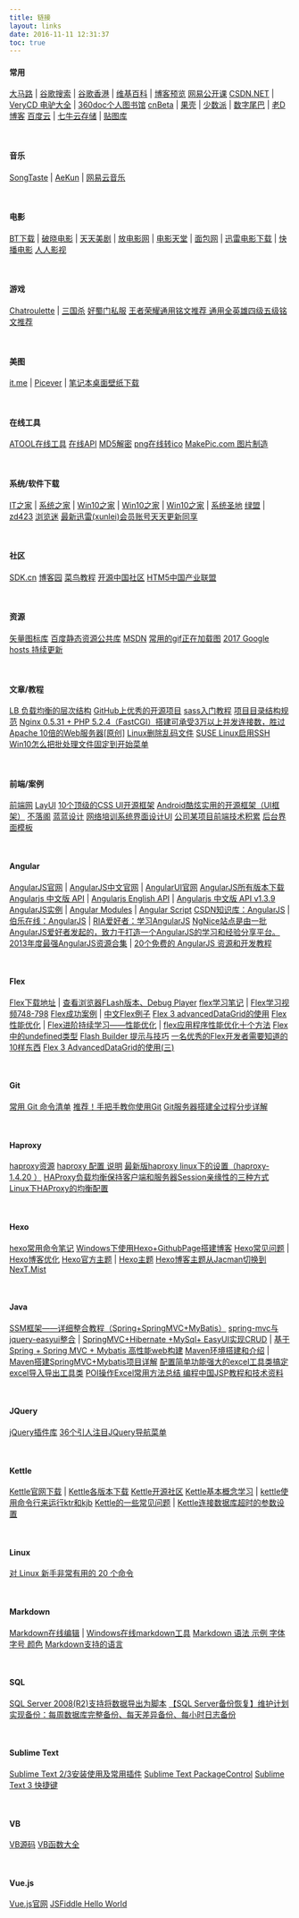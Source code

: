 ```yaml
---
title: 链接
layout: links
date: 2016-11-11 12:31:37
toc: true
---
```


#### 常用
[大马路](https://dama.lu/)                                    |  [谷歌搜索](https://www.google.com/ncr)                                                              |  [谷歌香港](https://www.google.com.hk/ncr)                                                              |  [维基百科](https://www.wikipedia.org/)                                                              |  [博客预览](http://localhost:4000)
[网易公开课](https://open.163.com/)
[CSDN.NET](http://www.csdn.net/)                              |  [VeryCD 电驴大全](http://www.verycd.com/)                                                              |  [360doc个人图书馆](http://www.360doc.com/)
[cnBeta](http://www.cnbeta.com/)                              |  [果壳](http://www.guokr.com/)                                                              |  [少数派](https://sspai.com/)                                                              |  [数字尾巴](http://www.dgtle.com/)                                                              |  [老D博客](https://laod.cn/)
[百度云](https://pan.baidu.com/)                              |  [七牛云存储](https://portal.qiniu.com/create)                                                              |  [贴图库](http://www.tietuku.com/)

&nbsp;

#### 音乐
[SongTaste](http://www.songtaste.com/)                        |  [AeKun](https://www.aekun.com/)                                                              |  [网易云音乐](http://music.163.com)

&nbsp;

#### 电影
[BT下载](http://www.qinou.cn/)                                |  [破晓电影](http://www.poxiao.com)                                                              |  [天天美剧](http://cn163.net/)                                                              |  [放电影网](http://www.fangdianying.tv/)                                                              |  [电影天堂](http://www.dy2018.com/)                                                              |  [面包网](http://www.mianbao99.com/)                                                              |  [迅雷电影下载](http://www.xlpu.cc/)                                                              |  [快播电影](http://www.bubulai.com/)
[人人影视](http://www.yyets.com/)

&nbsp;

#### 游戏
[Chatroulette](http://chatroulette.com/)                      |  [三国杀](http://web.sanguosha.com/)
[好蜀门私服](http://www.haosm.com/)
[王者荣耀通用铭文推荐 通用全英雄四级五级铭文推荐](http://news.17173.com/z/pvp/content/02122017/153037729.shtml)

&nbsp;

#### 美图
[it.me](http://www.topit.me/)                                 |  [Picever](http://www.picever.com/)                                                              |  [笔记本桌面壁纸下载](http://bbs.zol.com.cn/nbbbs/d33943.html)

&nbsp;

#### 在线工具
[ATOOL在线工具](http://www.atool.org/)
[在线API](http://tool.oschina.net/)
[MD5解密](http://www.cmd5.com/)
[png在线转ico](http://www.easyicon.net/covert/)
[MakePic.com 图片制造](http://www.makepic.com/)

&nbsp;

#### 系统/软件下载
[IT之家](https://www.ithome.com/)                             |  [系统之家](http://www.xitongzhijia.net/)                                                              |  [Win10之家](http://www.iwin10.com/)                                                              |  [Win10之家](http://www.62hx.com/)                                                              |  [Win10之家](http://www.xh52.com/)                                                              |  [系统圣地](http://www.285868.com/)
[绿盟](http://www.xdowns.com/)                                |  [zd423](http://www.zdfans.com/)
[浏览迷](http://liulanmi.com/)
[最新迅雷(xunlei)会员账号天天更新同享](http://www.win10.name/news/193.html)

&nbsp;

#### 社区
[SDK.cn](https://www.sdk.cn/)
[博客园](http://www.cnblogs.com/cmt/)
[菜鸟教程](http://www.runoob.com/)
[开源中国社区](http://www.oschina.net/)
[HTM5中国产业联盟](http://www.html5plus.org/)

&nbsp;

#### 资源
[矢量图标库](http://www.iconfont.cn/)
[百度静态资源公共库](http://cdn.code.baidu.com/)
[MSDN](http://msdn.itellyou.cn/?gytyzs=0z1zl)
[常用的gif正在加载图](http://blog.sina.com.cn/s/blog_7c28bad401016j66.html)
[2017 Google hosts 持续更新](https://laod.cn/hosts/2017-google-hosts.html)

&nbsp;

#### 文章/教程
[LB 负载均衡的层次结构](http://www.cnblogs.com/mindwind/p/5339657.html)
[GitHub上优秀的开源项目](http://blog.csdn.net/ren1027538427/article/details/52450294)
[sass入门教程](http://www.w3cplus.com/sassguide/)
[项目目录结构规范](https://segmentfault.com/a/1190000002471120)
[Nginx 0.5.31 + PHP 5.2.4（FastCGI）搭建可承受3万以上并发连接数，胜过Apache 10倍的Web服务器[原创]](http://zyan.cc/post/297/)
[Linux删除乱码文件](http://www.cnblogs.com/quanweiru/p/3764003.html)
[SUSE Linux启用SSH](http://tophandxing.blog.163.com/blog/static/109714820124123438513/)
[Win10怎么把批处理文件固定到开始菜单](http://www.jb51.net/os/win10/483729.html)

&nbsp;

#### 前端/案例
[前端网](http://www.qdfuns.com/)
[LayUI](https://www.layui.com/)
[10个顶级的CSS UI开源框架](http://www.codeceo.com/article/top-10-css-ui-framework.html)
[Android酷炫实用的开源框架（UI框架）](http://www.runoob.com/w3cnote/android-ui-framework.html)
[不落阁](http://www.lyblogs.cn/)
[蓝蓝设计](http://www.lanlanwork.com/)
[网络培训系统界面设计UI](http://www.th7.cn/Design/ui/201312/199261.shtml)
[公司某项目前端技术积累](http://blog.csdn.net/sunyingyuan/article/details/38237139)
[后台界面模板](http://www.mycodes.net/154/3.htm)

&nbsp;

#### Angular
[AngularJS官网](https://angularjs.org/)                       |  [AngularJS中文官网](https://angular.cn/)                                                              |  [AngularUI官网](http://angular-ui.github.io/)
[AngularJS所有版本下载](https://code.angularjs.org/)
[Angularjs 中文版 API](http://www.ngnice.com)                 |  [Angularjs English API](https://docs.angularjs.org/api)                                                              |  [Angularjs 中文版 API v1.3.9](http://www.angularjsapi.cn/#/index)
[AngularJS实例](http://showcase.ngnice.com/#/home/home)       |  [Angular Modules](http://ngmodules.org/)                                                              |  [Angular Script](http://angularscript.com/)
[CSDN知识库：AngularJS](http://lib.csdn.net/base/23)          |  [伯乐在线：AngularJS](http://blog.jobbole.com/tag/angularjs/)                                                              |  [RIA爱好者：学习AngularJS](http://www.riafan.com/angularjs-learning/)
[NgNice站点是由一批AngularJS爱好者发起的，致力于打造一个AngularJS的学习和经验分享平台。](http://www.ngnice.com/)
[2013年度最强AngularJS资源合集](http://www.iteye.com/news/28651-AngularJS-Google-resource)                                                              |  [20个免费的 AngularJS 资源和开发教程](http://www.html5cn.org/article-9473-1.html)

&nbsp;

#### Flex
[Flex下载地址](http://www.adobe.com/support/flashplayer/downloads.html)                                                              |  [查看浏览器FLash版本、Debug Player](http://kb2.adobe.com/cps/155/tn_15507.html)
[flex学习笔记](http://blog.csdn.net/wugouzi/article/details/5598392)  |  [Flex学习视频748-798](http://www.riameeting.com/node/748)
[Flex成功案例](http://keren.iteye.com/blog/377733)            |  [中文Flex例子](http://blog.minidx.com/)
[Flex 3 advancedDataGrid的使用](http://www.cnblogs.com/xuehai/archive/2009/09/26/1574531.html)
[Flex性能优化](https://my.oschina.net/return/blog/208294#navbar-header)                                                              |  [Flex进阶持续学习——性能优化](http://coffeelover.iteye.com/blog/1163906)                                                 |  [flex应用程序性能优化十个方法](http://www.wangqi.com/html/2010-12/12796.htm)
[Flex 中的undefined类型](http://dudong0726.iteye.com/blog/1296195)
[Flash Builder 提示与技巧](http://www.adobe.com/cn/devnet/flex/articles/tips-tricks.html)
[一名优秀的Flex开发者需要知道的10样东西](http://www.cnblogs.com/kakaflex/archive/2010/12/02/1894142.html)
[Flex 3 AdvancedDataGrid的使用(三)](http://www.cnblogs.com/xuehai/archive/2009/09/26/1574533.html)

&nbsp;

#### Git
[常用 Git 命令清单](http://www.ruanyifeng.com/blog/2015/12/git-cheat-sheet.html)
[推荐！手把手教你使用Git](http://blog.jobbole.com/78960/)
[Git服务器搭建全过程分步详解](http://developer.51cto.com/art/201507/483448.htm)

&nbsp;

#### Haproxy
[haproxy资源](http://www.csdn.net/tag/haproxy)
[haproxy 配置 说明](http://blog.chinaunix.net/uid-24250828-id-3778032.html)
[最新版haproxy linux下的设置（haproxy-1.4.20 ）](http://blog.csdn.net/zilong00007/article/details/7450317)
[HAProxy负载均衡保持客户端和服务器Session亲缘性的三种方式](http://itindex.net/blog/2012/07/24/1343118758531.html)
[Linux下HAProxy的均衡配置](http://blog.csdn.net/zilong00007/article/details/7275235)

&nbsp;

#### Hexo
[hexo常用命令笔记](https://segmentfault.com/a/1190000002632530)
[Windows下使用Hexo+GithubPage搭建博客](http://blog.csdn.net/wx_jin/article/details/51027783)
[Hexo常见问题](http://wp.huangshiyang.com/hexo%E5%B8%B8%E8%A7%81%E9%97%AE%E9%A2%98%E8%A7%A3%E5%86%B3%E6%96%B9%E6%A1%88)                                                               |  [Hexo博客优化](http://xwartz.xyz/blog/2016/09/reduce-blog-load-time/)
[Hexo官方主题](https://hexo.io/themes/)                        |  [Hexo主题](https://github.com/hexojs/hexo/wiki/Themes)
[Hexo博客主题从Jacman切换到NexT.Mist ](http://codepub.cn/2016/03/20/Hexo-blog-theme-switching-from-Jacman-to-NexT-Mist/)

&nbsp;

#### Java
[SSM框架——详细整合教程（Spring+SpringMVC+MyBatis）](http://blog.csdn.net/zhshulin/article/details/37956105)
[spring-mvc与jquery-easyui整合](http://blog.csdn.net/cfl20121314/article/details/42160035)                                                                |  [SpringMVC+Hibernate +MySql+ EasyUI实现CRUD](http://my.oschina.net/xshuai/blog/345117)                              |  [基于Spring + Spring MVC + Mybatis 高性能web构建](http://blog.csdn.net/zoutongyuan/article/details/41379851)
[Maven环境搭建和介绍](http://blog.csdn.net/fengshizty/article/details/43019561)                                                                |  [Maven搭建SpringMVC+Mybatis项目详解](http://doc.okbase.net/fengshizty/archive/126397.html)
[配置简单功能强大的excel工具类搞定excel导入导出工具类](http://blog.csdn.net/lk_blog/article/details/8007777)
[POI操作Excel常用方法总结 ](http://blog.csdn.net/huazhangena/article/details/7587731)
[编程中国JSP教程和技术资料](http://old.bccn.net/Article/web/jsp/Index.html)

&nbsp;

#### JQuery
[jQuery插件库](http://www.jq22.com/)
[36个引人注目JQuery导航菜单](http://www.cnblogs.com/ywqu/archive/2009/08/15/1546559.html)

&nbsp;

#### Kettle
[Kettle官网下载](http://kettle.pentaho.org/)                    |  [Kettle各版本下载](http://sourceforge.net/projects/pentaho/files/Data%20Integration/)
[Kettle开源社区](http://www.ukettle.org/)
[Kettle基本概念学习](http://www.cnblogs.com/hapjin/p/4578738.html)    |  [kettle使用命令行来运行ktr和kjb](http://www.cnblogs.com/wxjnew/p/3620792.html)
[Kettle的一些常见问题](http://blog.csdn.net/iquicksandi/article/details/7635031)                                                                |  [Kettle连接数据库超时的参数设置](http://www.ukettle.org/thread-502-1-4.html)

&nbsp;

#### Linux
[对 Linux 新手非常有用的 20 个命令](http://www.oschina.net/translate/useful-linux-commands-for-newbies)

&nbsp;

#### Markdown
[Markdown在线编辑](http://www.ctrlshift.net/project/markdowneditor/)  |  [Windows在线markdown工具](https://www.zybuluo.com/mdeditor)
[Markdown 语法 示例 字体 字号 颜色](http://blog.csdn.net/u011419965/article/details/50536937)
[Markdown支持的语言](http://blog.csdn.net/peng_hong_fu/article/details/52805408)

&nbsp;

#### SQL
[SQL Server 2008(R2)支持将数据导出为脚本](http://xcc313.iteye.com/blog/1331468)
[【SQL Server备份恢复】维护计划实现备份：每周数据库完整备份、每天差异备份、每小时日志备份 ](http://blog.csdn.net/sqlserverdiscovery/article/details/11020057)

&nbsp;

#### Sublime Text
[Sublime Text 2/3安装使用及常用插件](http://www.cnblogs.com/dudumao/p/4054086.html)
[Sublime Text PackageControl](https://packagecontrol.io/)
[Sublime Text 3 快捷键](https://segmentfault.com/a/1190000002570753)

&nbsp;

#### VB
[VB源码](http://www.codesky.net/vb/)
[VB函数大全](http://www10.zzu.edu.cn/ie_wangjunfeng/daquan/function/index.aspx)

&nbsp;

#### Vue.js
[Vue.js官网](http://cn.vuejs.org/)
[JSFiddle Hello World](https://jsfiddle.net/chrisvfritz/50wL7mdz/)